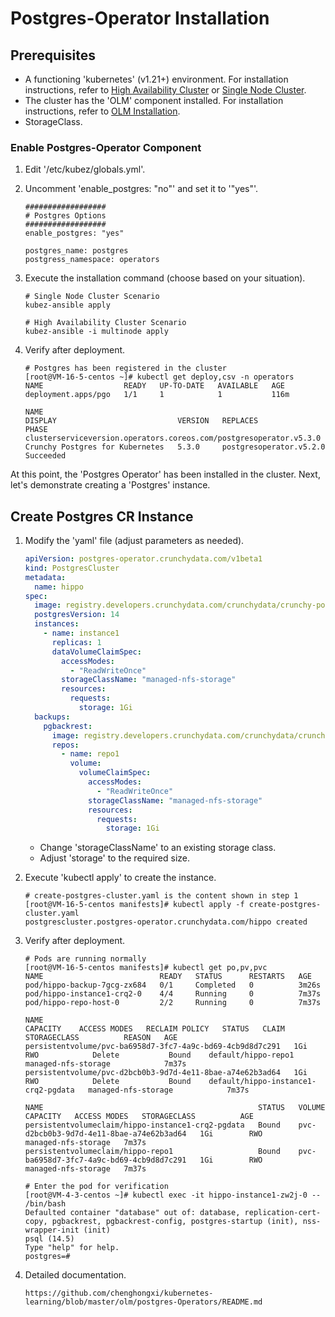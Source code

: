 # Postgres-Operator Installation

## Prerequisites

- A functioning 'kubernetes' (v1.21+) environment. For installation instructions, refer to [High Availability Cluster](../install/multinode.md) or [Single Node Cluster](../install/all-in-one.md).
- The cluster has the 'OLM' component installed. For installation instructions, refer to [OLM Installation](../paas/olm.md).
- StorageClass.

### Enable Postgres-Operator Component

1. Edit '/etc/kubez/globals.yml'.

2. Uncomment 'enable_postgres: "no"' and set it to '"yes"'.

    ```shell
    ##################
    # Postgres Options
    ##################
    enable_postgres: "yes"

    postgres_name: postgres
    postgress_namespace: operators
    ```

3. Execute the installation command (choose based on your situation).

    ```shell
    # Single Node Cluster Scenario
    kubez-ansible apply

    # High Availability Cluster Scenario
    kubez-ansible -i multinode apply
    ```

4. Verify after deployment.

    ```shell
    # Postgres has been registered in the cluster
    [root@VM-16-5-centos ~]# kubectl get deploy,csv -n operators
    NAME                  READY   UP-TO-DATE   AVAILABLE   AGE
    deployment.apps/pgo   1/1     1            1           116m

    NAME                                                                 DISPLAY                           VERSION   REPLACES                  PHASE
    clusterserviceversion.operators.coreos.com/postgresoperator.v5.3.0   Crunchy Postgres for Kubernetes   5.3.0     postgresoperator.v5.2.0   Succeeded
    ```

At this point, the 'Postgres Operator' has been installed in the cluster. Next, let's demonstrate creating a 'Postgres' instance.

## Create Postgres CR Instance

1. Modify the 'yaml' file (adjust parameters as needed).

   ```yaml
   apiVersion: postgres-operator.crunchydata.com/v1beta1
   kind: PostgresCluster
   metadata:
     name: hippo
   spec:
     image: registry.developers.crunchydata.com/crunchydata/crunchy-postgres:ubi8-14.5-1
     postgresVersion: 14
     instances:
       - name: instance1
         replicas: 1
         dataVolumeClaimSpec:
           accessModes:
             - "ReadWriteOnce"
           storageClassName: "managed-nfs-storage"
           resources:
             requests:
               storage: 1Gi
     backups:
       pgbackrest:
         image: registry.developers.crunchydata.com/crunchydata/crunchy-pgbackrest:ubi8-2.40-1
         repos:
           - name: repo1
             volume:
               volumeClaimSpec:
                 accessModes:
                   - "ReadWriteOnce"
                 storageClassName: "managed-nfs-storage"
                 resources:
                   requests:
                     storage: 1Gi
   ```

    - Change 'storageClassName' to an existing storage class.
    - Adjust 'storage' to the required size.

2. Execute 'kubectl apply' to create the instance.

   ```shell
   # create-postgres-cluster.yaml is the content shown in step 1
   [root@VM-16-5-centos manifests]# kubectl apply -f create-postgres-cluster.yaml
   postgrescluster.postgres-operator.crunchydata.com/hippo created
   ```

3. Verify after deployment.

   ```shell
   # Pods are running normally
   [root@VM-16-5-centos manifests]# kubectl get po,pv,pvc
   NAME                          READY   STATUS      RESTARTS   AGE
   pod/hippo-backup-7gcg-zx684   0/1     Completed   0          3m26s
   pod/hippo-instance1-crq2-0    4/4     Running     0          7m37s
   pod/hippo-repo-host-0         2/2     Running     0          7m37s

   NAME                                                        CAPACITY    ACCESS MODES   RECLAIM POLICY   STATUS   CLAIM                                 STORAGECLASS          REASON   AGE
   persistentvolume/pvc-ba6958d7-3fc7-4a9c-bd69-4cb9d8d7c291   1Gi        RWO            Delete           Bound    default/hippo-repo1                   managed-nfs-storage            7m37s
   persistentvolume/pvc-d2bcb0b3-9d7d-4e11-8bae-a74e62b3ad64   1Gi        RWO            Delete           Bound    default/hippo-instance1-crq2-pgdata   managed-nfs-storage            7m37s

   NAME                                                STATUS   VOLUME                                     CAPACITY   ACCESS MODES   STORAGECLASS          AGE
   persistentvolumeclaim/hippo-instance1-crq2-pgdata   Bound    pvc-d2bcb0b3-9d7d-4e11-8bae-a74e62b3ad64   1Gi        RWO            managed-nfs-storage   7m37s
   persistentvolumeclaim/hippo-repo1                   Bound    pvc-ba6958d7-3fc7-4a9c-bd69-4cb9d8d7c291   1Gi        RWO            managed-nfs-storage   7m37s

   # Enter the pod for verification
   [root@VM-4-3-centos ~]# kubectl exec -it hippo-instance1-zw2j-0 -- /bin/bash
   Defaulted container "database" out of: database, replication-cert-copy, pgbackrest, pgbackrest-config, postgres-startup (init), nss-wrapper-init (init)
   psql (14.5)
   Type "help" for help.
   postgres=#
   ```

4. Detailed documentation.

   ```shell
   https://github.com/chenghongxi/kubernetes-learning/blob/master/olm/postgres-Operators/README.md
   ```
